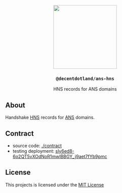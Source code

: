 <p align="center">
  <a href="https://decent.land">
    <img src="https://raw.githubusercontent.com/decentldotland/ark-protocol/main/img/new-logo.png" height="200">
  </a>
  <h3 align="center"><code>@decentdotland/ans-hns</code></h3>
  <p align="center">HNS records for ANS domains</p>
</p>

## About
Handshake [HNS](https://handshake.org/) records for [ANS](https://ans.gg) domains.

## Contract
- source code: [./contract](./contract)
- testing deployment: [sly6ed8-6o2QT5vXOdNoR1mwIBBGY_j9aet7fYb9pmc](https://api.exm.dev/read/sly6ed8-6o2QT5vXOdNoR1mwIBBGY_j9aet7fYb9pmc)

## License
This projects is licensed under the [MIT License](./LICENSE)

